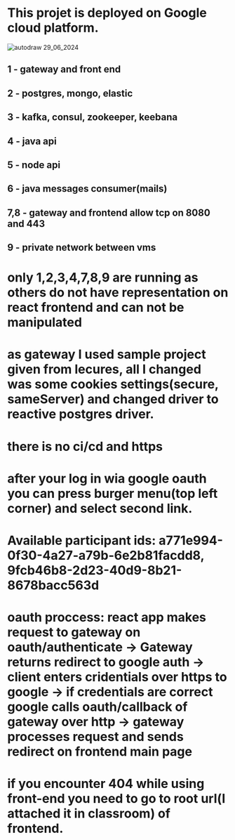 #  This projet is deployed on Google cloud platform.
![autodraw 29_06_2024](https://github.com/Lucky1Man/profitsoft-backend-gathered/assets/86126779/776b27d1-fb9d-4a42-a68c-56c694136a8b)
## 1 - gateway and front end 
## 2 - postgres, mongo, elastic
## 3 - kafka, consul, zookeeper, keebana
## 4 - java api
## 5 - node api 
## 6 - java messages consumer(mails)
## 7,8 - gateway and frontend allow tcp on 8080 and 443
## 9 - private network between vms
# only 1,2,3,4,7,8,9 are running as others do not have representation on react frontend and can not be manipulated
# as gateway I used sample project given from lecures, all I changed was some cookies settings(secure, sameServer) and changed driver to reactive postgres driver.
# there is no ci/cd and https
# after your log in wia google oauth you can press burger menu(top left corner) and select second link.
# Available participant ids: a771e994-0f30-4a27-a79b-6e2b81facdd8, 9fcb46b8-2d23-40d9-8b21-8678bacc563d
# oauth proccess: react app makes request to gateway on oauth/authenticate -> Gateway returns redirect to google auth -> client enters cridentials over https to google -> if credentials are correct google calls oauth/callback of gateway over http -> gateway processes request and sends redirect on frontend main page
# if you encounter 404 while using front-end you need to go to root url(I attached it in classroom) of frontend.
